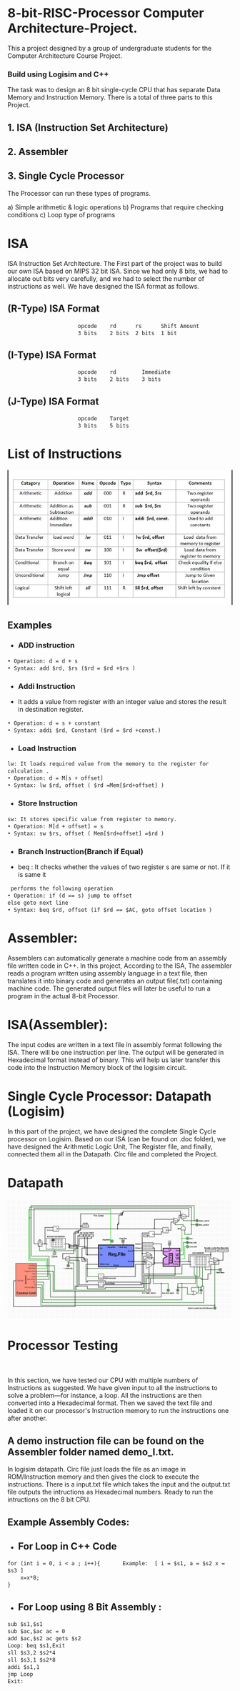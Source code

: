# 8-bit-RISC-Processor Computer Architecture-Project. 
This a project designed by a group of undergraduate students for the Computer Architecture Course Project. 
### Build using Logisim and C++ 

The task was to design an 8 bit single-cycle CPU that has separate Data Memory and Instruction Memory. 
There is a total of three parts to this Project.

## 1. ISA (Instruction Set Architecture) 
## 2. Assembler 
## 3. Single Cycle Processor

The Processor can run these types of programs. 

a) Simple arithmetic & logic operations
b) Programs that require checking conditions
c) Loop type of programs

# ISA
ISA Instruction Set Architecture. The First part of the project was to build our own ISA based on MIPS 32 bit ISA. Since we had only 8 bits, we had to allocate out bits very carefully, and we had to select the number of instructions as well. We have designed the ISA format as follows.  

## (R-Type) ISA Format
                          opcode	rd      rs	    Shift Amount
                          3 bits	2 bits	2 bits	1 bit

## (I-Type) ISA Format
                          opcode    rd	      Immediate
                          3 bits	2 bits	  3 bits
## (J-Type) ISA Format
                          opcode    Target
                          3 bits	5 bits

# List of Instructions 
<p align="center">
  <img src="doc/ISA.JPG">
</p>

## Examples 
* ### ADD instruction 
```
• Operation: d = d + s
• Syntax: add $rd, $rs ($rd = $rd +$rs )
```
* ### Addi Instruction 
 * It adds a value from register with an integer value and stores the result in destination register.
```
• Operation: d = s + constant
• Syntax: addi $rd, Constant ($rd = $rd +const.)
```
* ### Load Instruction 
```
lw: It loads required value from the memory to the register for calculation .
• Operation: d = M[s + offset]
• Syntax: lw $rd, offset ( $rd =Mem[$rd+offset] )

```
* ### Store Instruction 
```
sw: It stores specific value from register to memory.
• Operation: M[d + offset] = s
• Syntax: sw $rs, offset ( Mem[$rd+offset] =$rd )
```
* ### Branch Instruction(Branch if Equal) 
* beq : It checks whether the values of two register s are same or not. If it is same it
```
 performs the following operation
• Operation: if (d == s) jump to offset
else goto next line
• Syntax: beq $rd, offset (if $rd == $AC, goto offset location )
```


# Assembler:
Assemblers can automatically generate a machine code from an assembly file written code in C++. In this project, According to the ISA, The assembler reads a program written using assembly language in a text file, then translates it into binary code and generates an output file(.txt) containing machine code. The generated output files will later be useful to run a program in the actual 8-bit Processor.

# ISA(Assembler):

The input codes are written in a text file in assembly format following the ISA. There will be one instruction per line. The output will be generated in Hexadecimal format instead of binary. This will help us later transfer this code into the Instruction Memory block of the logisim circuit.


# Single Cycle Processor: Datapath (Logisim)                                                
In this part of the project, we have designed the complete Single Cycle processor on Logisim. Based on our ISA (can be found on .doc folder), we have designed the Arithmetic Logic Unit, The Register file, and finally, connected them all in the Datapath. Circ file and completed the Project. 

# Datapath 
<p align="center">
  <img src="doc/Datapath.JPG">
</p>


# Processor Testing                                                 
In this section, we have tested our CPU with multiple numbers of Instructions as suggested. We have given input to all the instructions to solve a problem—for instance, a loop. 
All the instructions are then converted into a Hexadecimal format. Then we saved the text file and loaded it on our processor's Instruction memory to run the instructions one after another. 

## A demo instruction file can be found on the Assembler folder named demo_I.txt. 
In logisim datapath. Circ file just loads the file as an image in ROM/Instruction memory and then gives the clock to execute the instructions.
There is a input.txt file which takes the input and the output.txt file outputs the intructions as Hexadecimal numbers. Ready to run the intructions on the 8 bit CPU. 

## Example Assembly Codes: 

* ## For Loop in C++ Code
```
for (int i = 0, i < a ; i++){       Example:  [ i = $s1, a = $s2 x = $s3 ]
    x=x*8;
}

```
* ## For Loop using 8 Bit Assembly :
```
sub $s1,$s1
sub $ac,$ac ac = 0
add $ac,$s2 ac gets $s2
Loop: beq $s1,Exit
sll $s3,2 $s2*4
sll $s3,1 $s2*8
addi $s1,1
jmp Loop
Exit:
```

